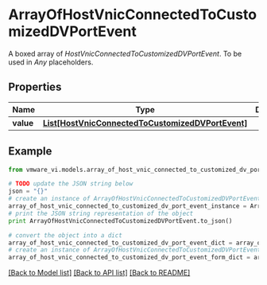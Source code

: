 # ArrayOfHostVnicConnectedToCustomizedDVPortEvent

A boxed array of *HostVnicConnectedToCustomizedDVPortEvent*. To be used in *Any* placeholders. 

## Properties
Name | Type | Description | Notes
------------ | ------------- | ------------- | -------------
**value** | [**List[HostVnicConnectedToCustomizedDVPortEvent]**](HostVnicConnectedToCustomizedDVPortEvent.md) |  | 

## Example

```python
from vmware_vi.models.array_of_host_vnic_connected_to_customized_dv_port_event import ArrayOfHostVnicConnectedToCustomizedDVPortEvent

# TODO update the JSON string below
json = "{}"
# create an instance of ArrayOfHostVnicConnectedToCustomizedDVPortEvent from a JSON string
array_of_host_vnic_connected_to_customized_dv_port_event_instance = ArrayOfHostVnicConnectedToCustomizedDVPortEvent.from_json(json)
# print the JSON string representation of the object
print ArrayOfHostVnicConnectedToCustomizedDVPortEvent.to_json()

# convert the object into a dict
array_of_host_vnic_connected_to_customized_dv_port_event_dict = array_of_host_vnic_connected_to_customized_dv_port_event_instance.to_dict()
# create an instance of ArrayOfHostVnicConnectedToCustomizedDVPortEvent from a dict
array_of_host_vnic_connected_to_customized_dv_port_event_form_dict = array_of_host_vnic_connected_to_customized_dv_port_event.from_dict(array_of_host_vnic_connected_to_customized_dv_port_event_dict)
```
[[Back to Model list]](../README.md#documentation-for-models) [[Back to API list]](../README.md#documentation-for-api-endpoints) [[Back to README]](../README.md)


